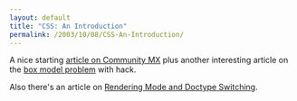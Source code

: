 ```yaml
---
layout: default
title: "CSS: An Introduction"
permalink: /2003/10/08/CSS-An-Introduction/
---
```


<P>A nice starting <A class="" href="http://www.communitymx.com/content/article.cfm?cid=EA87013F0E8B6A50" target=_blank>article on Community MX</A>&nbsp;plus another interesting article on the <A class="" href="http://www.communitymx.com/content/article.cfm?cid=E0989953B6F20B41" target=_blank>box model problem</A> with hack.</P>
<P>Also there's an article on <A class="" href="http://www.communitymx.com/content/article.cfm?cid=E2F258C46D285FEE" target=_blank>Rendering Mode and Doctype Switching</A>.</P>